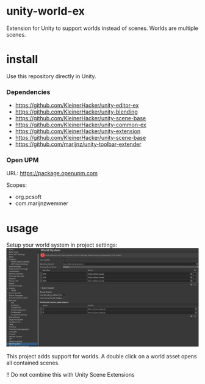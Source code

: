 # unity-world-ex
Extension for Unity to support worlds instead of scenes. Worlds are multiple scenes.

# install
Use this repository directly in Unity.

### Dependencies
* https://github.com/KleinerHacker/unity-editor-ex
* https://github.com/KleinerHacker/unity-blending
* https://github.com/KleinerHacker/unity-scene-base
* https://github.com/KleinerHacker/unity-common-ex
* https://github.com/KleinerHacker/unity-extension
* https://github.com/KleinerHacker/unity-scene-base
* https://github.com/marijnz/unity-toolbar-extender

### Open UPM
URL: https://package.openupm.com

Scopes:
* org.pcsoft
* com.marijnzwemmer

# usage
Setup your world system in project settings:
![editor](https://github.com/KleinerHacker/unity-world-ex/blob/0184743b3e75b9c2208f9d14544030aa97f62769/Docs/editor.png)

This project adds support for worlds. A double click on a world asset opens all contained scenes.

:bangbang: Do not combine this with Unity Scene Extensions
